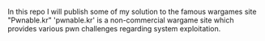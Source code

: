 In this repo I will publish some of my solution to the famous wargames site "Pwnable.kr"
'pwnable.kr' is a non-commercial wargame site which provides various pwn challenges regarding system exploitation. 
